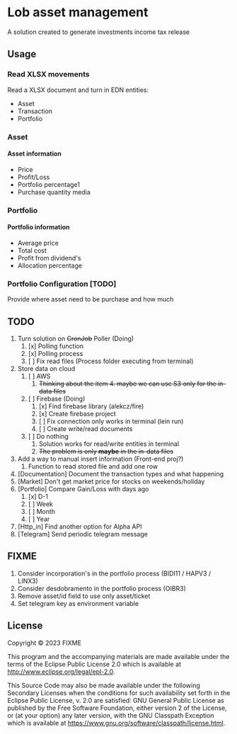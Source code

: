 # Lob asset management

A solution created to generate investments income tax release 

## Usage

### Read XLSX movements

Read a XLSX document and turn in EDN entities:

 - Asset
 - Transaction
 - Portfolio

### Asset
#### Asset information

- Price
- Profit/Loss
- Portfolio percentage1
- Purchase quantity media

### Portfolio
#### Portfolio information

- Average price
- Total cost
- Profit from dividend's
- Allocation percentage

### Portfolio Configuration [TODO]

Provide where asset need to be purchase and how much

## TODO

1. Turn solution on ~~CronJob~~ Poller (Doing)
   1. [x] Polling function
   2. [x] Polling process
   3. [ ] Fix read files (Process folder executing from terminal)
2. Store data on cloud
   1. [ ] AWS
      1. ~~Thinking about the item 4. maybe we can use S3 only for the in-data files~~
   2. [ ] Firebase (Doing)
      1. [x] Find firebase library (alekcz/fire)
      2. [x] Create firebase project 
      3. [ ] Fix connection only works in terminal (lein run)
      4. [ ] Create write/read documents
   3. [ ] Do nothing
      1. Solution works for read/write entities in terminal
      2. ~~The problem is only **maybe** in the in-data files~~
3. Add a way to manual insert information (Front-end proj?)
   1. Function to read stored file and add one row
4. [Documentation] Document the transaction types and what happening
5. [Market] Don't get market price for stocks on weekends/holiday
6. [Portfolio] Compare Gain/Loss with days ago
   1. [x] D-1
   2. [ ] Week
   3. [ ] Month
   4. [ ] Year
7. [Http_in] Find another option for Alpha API
8. [Telegram] Send periodic telegram message

## FIXME
1. Consider incorporation's in the portfolio process (BIDI11 / HAPV3 / LINX3)
2. Consider desdobramento in the portfolio process (OIBR3)
3. Remove asset/id field to use only asset/ticket
4. Set telegram key as environment variable

## License

Copyright © 2023 FIXME

This program and the accompanying materials are made available under the
terms of the Eclipse Public License 2.0 which is available at
http://www.eclipse.org/legal/epl-2.0.

This Source Code may also be made available under the following Secondary
Licenses when the conditions for such availability set forth in the Eclipse
Public License, v. 2.0 are satisfied: GNU General Public License as published by
the Free Software Foundation, either version 2 of the License, or (at your
option) any later version, with the GNU Classpath Exception which is available
at https://www.gnu.org/software/classpath/license.html.
